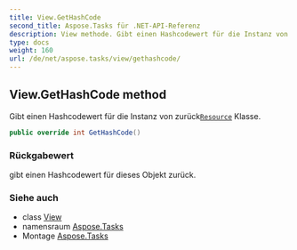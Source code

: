 ```yaml
---
title: View.GetHashCode
second_title: Aspose.Tasks für .NET-API-Referenz
description: View methode. Gibt einen Hashcodewert für die Instanz von zurückResource Klasse.
type: docs
weight: 160
url: /de/net/aspose.tasks/view/gethashcode/
---
```

## View.GetHashCode method

Gibt einen Hashcodewert für die Instanz von zurück[`Resource`](../../resource/) Klasse.

```csharp
public override int GetHashCode()
```

### Rückgabewert

gibt einen Hashcodewert für dieses Objekt zurück.

### Siehe auch

* class [View](../)
* namensraum [Aspose.Tasks](../../view/)
* Montage [Aspose.Tasks](../../../)


